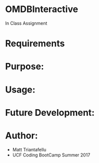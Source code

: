 # OMDBInteractive
In Class Assignment


# Requirements


# Purpose:


# Usage:


# Future Development:


# Author:
- Matt Triantafellu
- UCF Coding BootCamp Summer 2017
